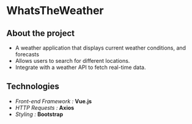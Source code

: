 # WhatsTheWeather

## About the project
- A weather application that displays current weather conditions, and forecasts
- Allows users to search for different locations.
- Integrate with a weather API to fetch real-time data.

## Technologies
- *Front-end Framework :* **Vue.js**
- *HTTP Requests :* **Axios**
- *Styling :* **Bootstrap**
